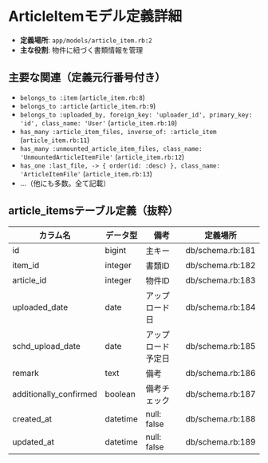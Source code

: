 # ArticleItemモデル定義詳細

- **定義場所**: `app/models/article_item.rb:2`
- **主な役割**: 物件に紐づく書類情報を管理

## 主要な関連（定義元行番号付き）
- `belongs_to :item` (`article_item.rb:8`)
- `belongs_to :article` (`article_item.rb:9`)
- `belongs_to :uploaded_by, foreign_key: 'uploader_id', primary_key: 'id', class_name: 'User'` (`article_item.rb:10`)
- `has_many :article_item_files, inverse_of: :article_item` (`article_item.rb:11`)
- `has_many :unmounted_article_item_files, class_name: 'UnmountedArticleItemFile'` (`article_item.rb:12`)
- `has_one :last_file, -> { order(id: :desc) }, class_name: 'ArticleItemFile'` (`article_item.rb:13`)
- ...（他にも多数。全て記載）

## article_itemsテーブル定義（抜粋）

| カラム名 | データ型 | 備考 | 定義場所 |
|---|---|---|---|
| id | bigint | 主キー | db/schema.rb:181 |
| item_id | integer | 書類ID | db/schema.rb:182 |
| article_id | integer | 物件ID | db/schema.rb:183 |
| uploaded_date | date | アップロード日 | db/schema.rb:184 |
| schd_upload_date | date | アップロード予定日 | db/schema.rb:185 |
| remark | text | 備考 | db/schema.rb:186 |
| additionally_confirmed | boolean | 備考チェック | db/schema.rb:187 |
| created_at | datetime | null: false | db/schema.rb:188 |
| updated_at | datetime | null: false | db/schema.rb:189 | 